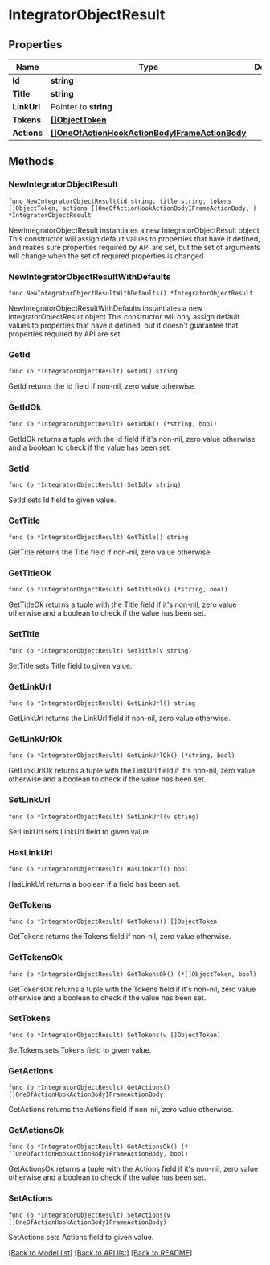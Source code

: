 # IntegratorObjectResult

## Properties

Name | Type | Description | Notes
------------ | ------------- | ------------- | -------------
**Id** | **string** |  | 
**Title** | **string** |  | 
**LinkUrl** | Pointer to **string** |  | [optional] 
**Tokens** | [**[]ObjectToken**](ObjectToken.md) |  | 
**Actions** | [**[]OneOfActionHookActionBodyIFrameActionBody**](OneOfActionHookActionBodyIFrameActionBody.md) |  | 

## Methods

### NewIntegratorObjectResult

`func NewIntegratorObjectResult(id string, title string, tokens []ObjectToken, actions []OneOfActionHookActionBodyIFrameActionBody, ) *IntegratorObjectResult`

NewIntegratorObjectResult instantiates a new IntegratorObjectResult object
This constructor will assign default values to properties that have it defined,
and makes sure properties required by API are set, but the set of arguments
will change when the set of required properties is changed

### NewIntegratorObjectResultWithDefaults

`func NewIntegratorObjectResultWithDefaults() *IntegratorObjectResult`

NewIntegratorObjectResultWithDefaults instantiates a new IntegratorObjectResult object
This constructor will only assign default values to properties that have it defined,
but it doesn't guarantee that properties required by API are set

### GetId

`func (o *IntegratorObjectResult) GetId() string`

GetId returns the Id field if non-nil, zero value otherwise.

### GetIdOk

`func (o *IntegratorObjectResult) GetIdOk() (*string, bool)`

GetIdOk returns a tuple with the Id field if it's non-nil, zero value otherwise
and a boolean to check if the value has been set.

### SetId

`func (o *IntegratorObjectResult) SetId(v string)`

SetId sets Id field to given value.


### GetTitle

`func (o *IntegratorObjectResult) GetTitle() string`

GetTitle returns the Title field if non-nil, zero value otherwise.

### GetTitleOk

`func (o *IntegratorObjectResult) GetTitleOk() (*string, bool)`

GetTitleOk returns a tuple with the Title field if it's non-nil, zero value otherwise
and a boolean to check if the value has been set.

### SetTitle

`func (o *IntegratorObjectResult) SetTitle(v string)`

SetTitle sets Title field to given value.


### GetLinkUrl

`func (o *IntegratorObjectResult) GetLinkUrl() string`

GetLinkUrl returns the LinkUrl field if non-nil, zero value otherwise.

### GetLinkUrlOk

`func (o *IntegratorObjectResult) GetLinkUrlOk() (*string, bool)`

GetLinkUrlOk returns a tuple with the LinkUrl field if it's non-nil, zero value otherwise
and a boolean to check if the value has been set.

### SetLinkUrl

`func (o *IntegratorObjectResult) SetLinkUrl(v string)`

SetLinkUrl sets LinkUrl field to given value.

### HasLinkUrl

`func (o *IntegratorObjectResult) HasLinkUrl() bool`

HasLinkUrl returns a boolean if a field has been set.

### GetTokens

`func (o *IntegratorObjectResult) GetTokens() []ObjectToken`

GetTokens returns the Tokens field if non-nil, zero value otherwise.

### GetTokensOk

`func (o *IntegratorObjectResult) GetTokensOk() (*[]ObjectToken, bool)`

GetTokensOk returns a tuple with the Tokens field if it's non-nil, zero value otherwise
and a boolean to check if the value has been set.

### SetTokens

`func (o *IntegratorObjectResult) SetTokens(v []ObjectToken)`

SetTokens sets Tokens field to given value.


### GetActions

`func (o *IntegratorObjectResult) GetActions() []OneOfActionHookActionBodyIFrameActionBody`

GetActions returns the Actions field if non-nil, zero value otherwise.

### GetActionsOk

`func (o *IntegratorObjectResult) GetActionsOk() (*[]OneOfActionHookActionBodyIFrameActionBody, bool)`

GetActionsOk returns a tuple with the Actions field if it's non-nil, zero value otherwise
and a boolean to check if the value has been set.

### SetActions

`func (o *IntegratorObjectResult) SetActions(v []OneOfActionHookActionBodyIFrameActionBody)`

SetActions sets Actions field to given value.



[[Back to Model list]](../README.md#documentation-for-models) [[Back to API list]](../README.md#documentation-for-api-endpoints) [[Back to README]](../README.md)


